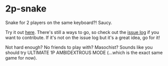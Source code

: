 2p-snake
========

Snake for 2 players on the same keyboard?! Saucy.

Try it out [here](http://rileyjshaw.github.io/2p-snake/). There's still a ways to go, so check out the [issue log](https://github.com/rileyjshaw/2p-snake/issues) if you want to contribute. If it's not on the issue log but it's a great idea, go for it!

Not hard enough? No friends to play with? Masochist? Sounds like you should try ULTIMATE 1P AMBIDEXTROUS MODE (...which is the exact same game for now).
